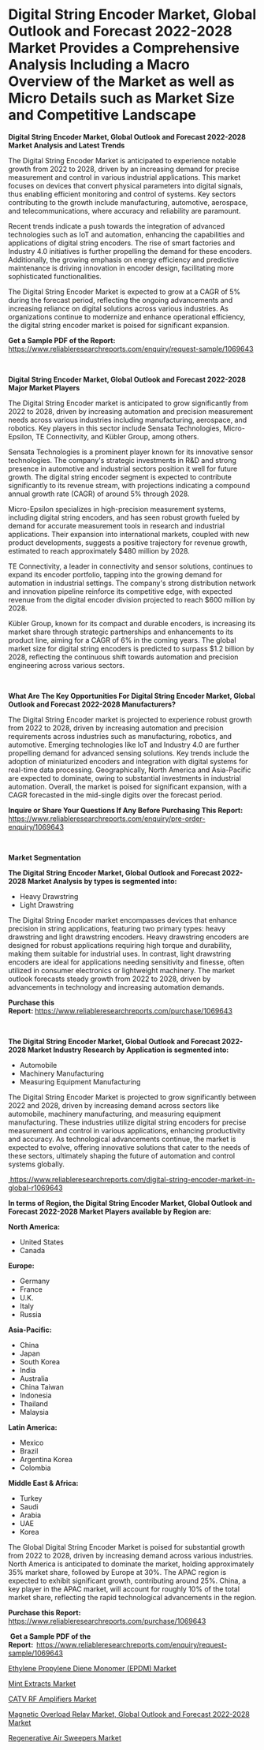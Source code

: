 <p><h1>Digital String Encoder Market, Global Outlook and Forecast 2022-2028 Market Provides a Comprehensive Analysis Including a Macro Overview of the Market as well as Micro Details such as Market Size and Competitive Landscape</h1></p><p><strong>Digital String Encoder Market, Global Outlook and Forecast 2022-2028 Market Analysis and Latest Trends</strong></p>
<p><p>The Digital String Encoder Market is anticipated to experience notable growth from 2022 to 2028, driven by an increasing demand for precise measurement and control in various industrial applications. This market focuses on devices that convert physical parameters into digital signals, thus enabling efficient monitoring and control of systems. Key sectors contributing to the growth include manufacturing, automotive, aerospace, and telecommunications, where accuracy and reliability are paramount.</p><p>Recent trends indicate a push towards the integration of advanced technologies such as IoT and automation, enhancing the capabilities and applications of digital string encoders. The rise of smart factories and Industry 4.0 initiatives is further propelling the demand for these encoders. Additionally, the growing emphasis on energy efficiency and predictive maintenance is driving innovation in encoder design, facilitating more sophisticated functionalities.</p><p>The Digital String Encoder Market is expected to grow at a CAGR of 5% during the forecast period, reflecting the ongoing advancements and increasing reliance on digital solutions across various industries. As organizations continue to modernize and enhance operational efficiency, the digital string encoder market is poised for significant expansion.</p></p>
<p><strong>Get a Sample PDF of the Report:&nbsp;</strong> <a href="https://www.reliableresearchreports.com/enquiry/request-sample/1069643">https://www.reliableresearchreports.com/enquiry/request-sample/1069643</a></p>
<p>&nbsp;</p>
<p><strong>Digital String Encoder Market, Global Outlook and Forecast 2022-2028 Major Market Players</strong></p>
<p><p>The Digital String Encoder market is anticipated to grow significantly from 2022 to 2028, driven by increasing automation and precision measurement needs across various industries including manufacturing, aerospace, and robotics. Key players in this sector include Sensata Technologies, Micro-Epsilon, TE Connectivity, and Kübler Group, among others.</p><p>Sensata Technologies is a prominent player known for its innovative sensor technologies. The company's strategic investments in R&D and strong presence in automotive and industrial sectors position it well for future growth. The digital string encoder segment is expected to contribute significantly to its revenue stream, with projections indicating a compound annual growth rate (CAGR) of around 5% through 2028.</p><p>Micro-Epsilon specializes in high-precision measurement systems, including digital string encoders, and has seen robust growth fueled by demand for accurate measurement tools in research and industrial applications. Their expansion into international markets, coupled with new product developments, suggests a positive trajectory for revenue growth, estimated to reach approximately $480 million by 2028.</p><p>TE Connectivity, a leader in connectivity and sensor solutions, continues to expand its encoder portfolio, tapping into the growing demand for automation in industrial settings. The company's strong distribution network and innovation pipeline reinforce its competitive edge, with expected revenue from the digital encoder division projected to reach $600 million by 2028.</p><p>Kübler Group, known for its compact and durable encoders, is increasing its market share through strategic partnerships and enhancements to its product line, aiming for a CAGR of 6% in the coming years. The global market size for digital string encoders is predicted to surpass $1.2 billion by 2028, reflecting the continuous shift towards automation and precision engineering across various sectors.</p></p>
<p>&nbsp;</p>
<p><strong>What Are The Key Opportunities For Digital String Encoder Market, Global Outlook and Forecast 2022-2028 Manufacturers?</strong></p>
<p><p>The Digital String Encoder market is projected to experience robust growth from 2022 to 2028, driven by increasing automation and precision requirements across industries such as manufacturing, robotics, and automotive. Emerging technologies like IoT and Industry 4.0 are further propelling demand for advanced sensing solutions. Key trends include the adoption of miniaturized encoders and integration with digital systems for real-time data processing. Geographically, North America and Asia-Pacific are expected to dominate, owing to substantial investments in industrial automation. Overall, the market is poised for significant expansion, with a CAGR forecasted in the mid-single digits over the forecast period.</p></p>
<p><strong>Inquire or Share Your Questions If Any Before Purchasing This Report:</strong> <a href="https://www.reliableresearchreports.com/enquiry/pre-order-enquiry/1069643">https://www.reliableresearchreports.com/enquiry/pre-order-enquiry/1069643</a></p>
<p>&nbsp;</p>
<p><strong>Market Segmentation</strong></p>
<p><strong>The Digital String Encoder Market, Global Outlook and Forecast 2022-2028 Market Analysis by types is segmented into:</strong></p>
<p><ul><li>Heavy Drawstring</li><li>Light Drawstring</li></ul></p>
<p><p>The Digital String Encoder market encompasses devices that enhance precision in string applications, featuring two primary types: heavy drawstring and light drawstring encoders. Heavy drawstring encoders are designed for robust applications requiring high torque and durability, making them suitable for industrial uses. In contrast, light drawstring encoders are ideal for applications needing sensitivity and finesse, often utilized in consumer electronics or lightweight machinery. The market outlook forecasts steady growth from 2022 to 2028, driven by advancements in technology and increasing automation demands.</p></p>
<p><strong>Purchase this Report:&nbsp;</strong><a href="https://www.reliableresearchreports.com/purchase/1069643">https://www.reliableresearchreports.com/purchase/1069643</a></p>
<p>&nbsp;</p>
<p><strong>The Digital String Encoder Market, Global Outlook and Forecast 2022-2028 Market Industry Research by Application is segmented into:</strong></p>
<p><ul><li>Automobile</li><li>Machinery Manufacturing</li><li>Measuring Equipment Manufacturing</li></ul></p>
<p><p>The Digital String Encoder Market is projected to grow significantly between 2022 and 2028, driven by increasing demand across sectors like automobile, machinery manufacturing, and measuring equipment manufacturing. These industries utilize digital string encoders for precise measurement and control in various applications, enhancing productivity and accuracy. As technological advancements continue, the market is expected to evolve, offering innovative solutions that cater to the needs of these sectors, ultimately shaping the future of automation and control systems globally.</p></p>
<p><a href="https://www.reliableresearchreports.com/digital-string-encoder-market-in-global-r1069643">&nbsp;https://www.reliableresearchreports.com/digital-string-encoder-market-in-global-r1069643</a></p>
<p><strong>In terms of Region, the Digital String Encoder Market, Global Outlook and Forecast 2022-2028 Market Players available by Region are:</strong></p>
<p>
    <p> <strong> North America: </strong>
        <ul>
            <li>United States</li>
            <li>Canada</li>
        </ul>
        </p> 
    <p> <strong> Europe: </strong>
        <ul>
            <li>Germany</li>
            <li>France</li>
            <li>U.K.</li>
            <li>Italy</li>
            <li>Russia</li>
        </ul>
        </p> 
    <p> <strong> Asia-Pacific: </strong>
        <ul>
            <li>China</li>
            <li>Japan</li>
            <li>South Korea</li>
            <li>India</li>
            <li>Australia</li>
            <li>China Taiwan</li>
            <li>Indonesia</li>
            <li>Thailand</li>
            <li>Malaysia</li>
        </ul>
        </p> 
    <p> <strong> Latin America: </strong>
        <ul>
            <li>Mexico</li>
            <li>Brazil</li>
            <li>Argentina Korea</li>
            <li>Colombia</li>
        </ul>
        </p> 
    <p> <strong> Middle East & Africa: </strong>
        <ul>
            <li>Turkey</li>
            <li>Saudi</li>
            <li>Arabia</li>
            <li>UAE</li>
            <li>Korea</li>
        </ul>
    </p>
    </p>
<p><p>The Global Digital String Encoder Market is poised for substantial growth from 2022 to 2028, driven by increasing demand across various industries. North America is anticipated to dominate the market, holding approximately 35% market share, followed by Europe at 30%. The APAC region is expected to exhibit significant growth, contributing around 25%. China, a key player in the APAC market, will account for roughly 10% of the total market share, reflecting the rapid technological advancements in the region.</p></p>
<p><strong>Purchase this Report: </strong><a href="https://www.reliableresearchreports.com/purchase/1069643">https://www.reliableresearchreports.com/purchase/1069643</a></p>
<p>&nbsp;<strong>Get a Sample PDF of the Report:&nbsp;&nbsp;</strong><a href="https://www.reliableresearchreports.com/enquiry/request-sample/1069643">https://www.reliableresearchreports.com/enquiry/request-sample/1069643</a></p>
<p><strong></strong></p>
<p><p><a href="https://issuu.com/reportprime-2/docs/ethylene-propylene-diene-monomer-ep_721fa3d34a0cf6">Ethylene Propylene Diene Monomer (EPDM) Market</a></p><p><a href="https://www.linkedin.com/pulse/analyzing-mint-extracts-market-dynamics-growth-drivers-dcd2c?trackingId=ZkjraPElS3qLtjKdheW%2BfQ%3D%3D">Mint Extracts Market</a></p><p><a href="https://issuu.com/reportprime-2/docs/catv-rf-amplifiers-market-size-2030_94b2d623b59ea2">CATV RF Amplifiers Market</a></p><p><a href="https://github.com/gulaimolin/Market-Research-Report-List-6/blob/main/magnetic-overload-relay-market-global-outlook-and-forecast-2022-2028-market.md">Magnetic Overload Relay Market, Global Outlook and Forecast 2022-2028 Market</a></p><p><a href="https://www.linkedin.com/pulse/regenerative-air-sweepers-market-size-type-compact-sweepertruck-yq5te?trackingId=FsJHxlgUTxa3r%2BWZ0%2B6JwA%3D%3D">Regenerative Air Sweepers Market</a></p></p>